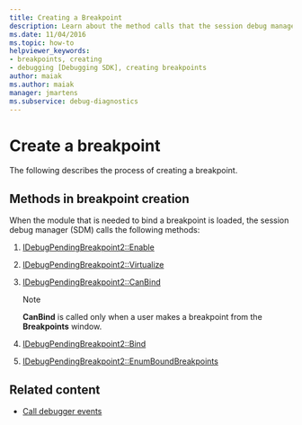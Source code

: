 ```yaml
---
title: Creating a Breakpoint
description: Learn about the method calls that the session debug manager makes when the module that is needed to bind a breakpoint is loaded.
ms.date: 11/04/2016
ms.topic: how-to
helpviewer_keywords:
- breakpoints, creating
- debugging [Debugging SDK], creating breakpoints
author: maiak
ms.author: maiak
manager: jmartens
ms.subservice: debug-diagnostics
---
```

# Create a breakpoint

The following describes the process of creating a breakpoint.

## Methods in breakpoint creation
 When the module that is needed to bind a breakpoint is loaded, the session debug manager (SDM) calls the following methods:

1. [IDebugPendingBreakpoint2::Enable](../../extensibility/debugger/reference/idebugpendingbreakpoint2-enable.md)

2. [IDebugPendingBreakpoint2::Virtualize](../../extensibility/debugger/reference/idebugpendingbreakpoint2-virtualize.md)

3. [IDebugPendingBreakpoint2::CanBind](../../extensibility/debugger/reference/idebugpendingbreakpoint2-canbind.md)

    > [!NOTE]
    > **CanBind** is called only when a user makes a breakpoint from the **Breakpoints** window.

4. [IDebugPendingBreakpoint2::Bind](../../extensibility/debugger/reference/idebugpendingbreakpoint2-bind.md)

5. [IDebugPendingBreakpoint2::EnumBoundBreakpoints](../../extensibility/debugger/reference/idebugpendingbreakpoint2-enumboundbreakpoints.md)

## Related content
- [Call debugger events](../../extensibility/debugger/calling-debugger-events.md)
